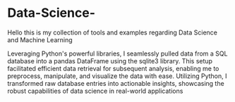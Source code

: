# Data-Science-
Hello this is my collection of tools and examples regarding Data Science and Machine Learning


Leveraging Python's powerful libraries, I seamlessly pulled data from a SQL database into a pandas DataFrame using the sqlite3 library. This setup facilitated efficient data retrieval for subsequent analysis, enabling me to preprocess, manipulate, and visualize the data with ease. Utilizing Python, I transformed raw database entries into actionable insights, showcasing the robust capabilities of data science in real-world applications
